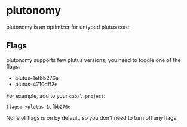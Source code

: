 # plutonomy

plutonomy is an optimizer for untyped plutus core.

## Flags

plutonomy supports few plutus versions,
you need to toggle one of the flags:

- plutus-1efbb276e
- plutus-4710dff2e

For example, add to your `cabal.project`:

```
flags: +plutus-1efbb276e
```

None of flags is on by default,
so you don't need to turn off any flags.
